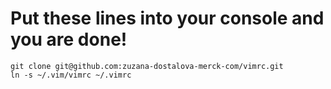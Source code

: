 # Put these lines into your console and you are done!
    
    git clone git@github.com:zuzana-dostalova-merck-com/vimrc.git 
    ln -s ~/.vim/vimrc ~/.vimrc
